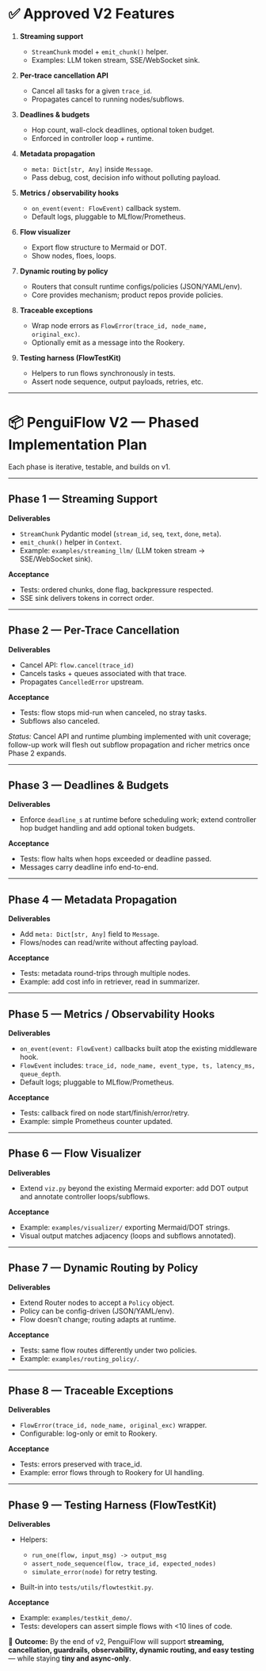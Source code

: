 # ✅ Approved V2 Features

1. **Streaming support**

   * `StreamChunk` model + `emit_chunk()` helper.
   * Examples: LLM token stream, SSE/WebSocket sink.

2. **Per-trace cancellation API**

   * Cancel all tasks for a given `trace_id`.
   * Propagates cancel to running nodes/subflows.

3. **Deadlines & budgets**

   * Hop count, wall-clock deadlines, optional token budget.
   * Enforced in controller loop + runtime.

4. **Metadata propagation**

   * `meta: Dict[str, Any]` inside `Message`.
   * Pass debug, cost, decision info without polluting payload.

5. **Metrics / observability hooks**

   * `on_event(event: FlowEvent)` callback system.
   * Default logs, pluggable to MLflow/Prometheus.

6. **Flow visualizer**

   * Export flow structure to Mermaid or DOT.
   * Show nodes, floes, loops.

7. **Dynamic routing by policy**

   * Routers that consult runtime configs/policies (JSON/YAML/env).
   * Core provides mechanism; product repos provide policies.

8. **Traceable exceptions**

   * Wrap node errors as `FlowError(trace_id, node_name, original_exc)`.
   * Optionally emit as a message into the Rookery.

9. **Testing harness (FlowTestKit)**

   * Helpers to run flows synchronously in tests.
   * Assert node sequence, output payloads, retries, etc.

---

# 📦 PenguiFlow V2 — Phased Implementation Plan

Each phase is iterative, testable, and builds on v1.

---

## Phase 1 — Streaming Support

**Deliverables**

* `StreamChunk` Pydantic model (`stream_id`, `seq`, `text`, `done`, `meta`).
* `emit_chunk()` helper in `Context`.
* Example: `examples/streaming_llm/` (LLM token stream → SSE/WebSocket sink).

**Acceptance**

* Tests: ordered chunks, done flag, backpressure respected.
* SSE sink delivers tokens in correct order.

---

## Phase 2 — Per-Trace Cancellation

**Deliverables**

* Cancel API: `flow.cancel(trace_id)`
* Cancels tasks + queues associated with that trace.
* Propagates `CancelledError` upstream.

**Acceptance**

* Tests: flow stops mid-run when canceled, no stray tasks.
* Subflows also canceled.

_Status:_ Cancel API and runtime plumbing implemented with unit coverage; follow-up work will flesh out subflow propagation and richer metrics once Phase 2 expands.

---

## Phase 3 — Deadlines & Budgets

**Deliverables**

* Enforce `deadline_s` at runtime before scheduling work; extend controller hop budget handling and add optional token budgets.

**Acceptance**

* Tests: flow halts when hops exceeded or deadline passed.
* Messages carry deadline info end-to-end.

---

## Phase 4 — Metadata Propagation

**Deliverables**

* Add `meta: Dict[str, Any]` field to `Message`.
* Flows/nodes can read/write without affecting payload.

**Acceptance**

* Tests: metadata round-trips through multiple nodes.
* Example: add cost info in retriever, read in summarizer.

---

## Phase 5 — Metrics / Observability Hooks

**Deliverables**

* `on_event(event: FlowEvent)` callbacks built atop the existing middleware hook.
* `FlowEvent` includes: `trace_id, node_name, event_type, ts, latency_ms, queue_depth`.
* Default logs; pluggable to MLflow/Prometheus.

**Acceptance**

* Tests: callback fired on node start/finish/error/retry.
* Example: simple Prometheus counter updated.

---

## Phase 6 — Flow Visualizer

**Deliverables**

* Extend `viz.py` beyond the existing Mermaid exporter: add DOT output and annotate controller loops/subflows.

**Acceptance**

* Example: `examples/visualizer/` exporting Mermaid/DOT strings.
* Visual output matches adjacency (loops and subflows annotated).

---

## Phase 7 — Dynamic Routing by Policy

**Deliverables**

* Extend Router nodes to accept a `Policy` object.
* Policy can be config-driven (JSON/YAML/env).
* Flow doesn’t change; routing adapts at runtime.

**Acceptance**

* Tests: same flow routes differently under two policies.
* Example: `examples/routing_policy/`.

---

## Phase 8 — Traceable Exceptions

**Deliverables**

* `FlowError(trace_id, node_name, original_exc)` wrapper.
* Configurable: log-only or emit to Rookery.

**Acceptance**

* Tests: errors preserved with trace_id.
* Example: error flows through to Rookery for UI handling.

---

## Phase 9 — Testing Harness (FlowTestKit)

**Deliverables**

* Helpers:

  * `run_one(flow, input_msg) -> output_msg`
  * `assert_node_sequence(flow, trace_id, expected_nodes)`
  * `simulate_error(node)` for retry testing.
* Built-in into `tests/utils/flowtestkit.py`.

**Acceptance**

* Example: `examples/testkit_demo/`.
* Tests: developers can assert simple flows with <10 lines of code.


📌 **Outcome:**
By the end of v2, PenguiFlow will support **streaming, cancellation, guardrails, observability, dynamic routing, and easy testing** — while staying **tiny and async-only**.
